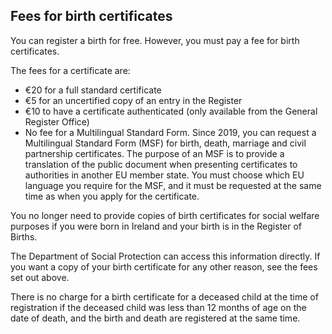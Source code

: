 ##  Fees for birth certificates

You can register a birth for free. However, you must pay a fee for birth
certificates.

The fees for a certificate are:

  * €20 for a full standard certificate 
  * €5 for an uncertified copy of an entry in the Register 
  * €10 to have a certificate authenticated (only available from the General Register Office) 
  * No fee for a Multilingual Standard Form. Since 2019, you can request a Multilingual Standard Form (MSF) for birth, death, marriage and civil partnership certificates. The purpose of an MSF is to provide a translation of the public document when presenting certificates to authorities in another EU member state. You must choose which EU language you require for the MSF, and it must be requested at the same time as when you apply for the certificate. 

You no longer need to provide copies of birth certificates for social welfare
purposes if you were born in Ireland and your birth is in the Register of
Births.

The Department of Social Protection can access this information directly. If
you want a copy of your birth certificate for any other reason, see the fees
set out above.

There is no charge for a birth certificate for a deceased child at the time of
registration if the deceased child was less than 12 months of age on the date
of death, and the birth and death are registered at the same time.  
